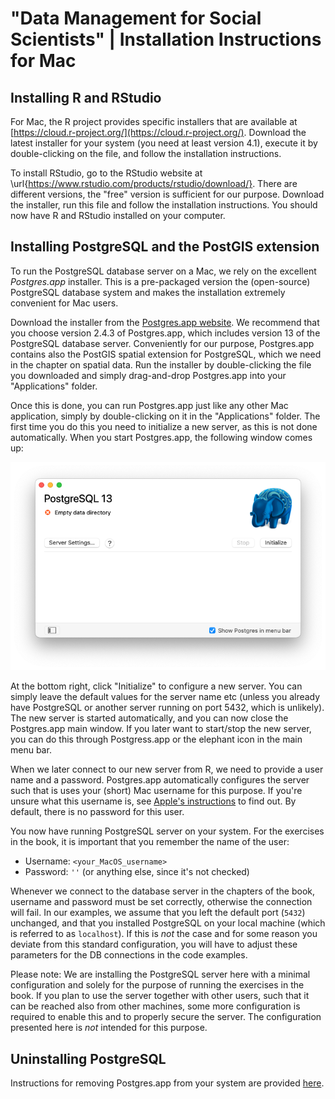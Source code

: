 # "Data Management for Social Scientists" | Installation Instructions for Mac

## Installing R and RStudio

For Mac, the R project provides specific installers that are available at [https://cloud.r-project.org/](https://cloud.r-project.org/). Download the latest installer for your system (you need at least version 4.1), execute it by double-clicking on the file, and follow the installation instructions. 

To install RStudio, go to the RStudio website at \url{https://www.rstudio.com/products/rstudio/download/}. There are different versions, the "free" version is sufficient for our purpose. Download the installer, run this file and follow the installation instructions. You should now have R and RStudio installed on your computer. 

## Installing PostgreSQL and the PostGIS extension

To run the PostgreSQL database server on a Mac, we rely on the excellent *Postgres.app* installer. This is a pre-packaged version the (open-source) PostgreSQL database system and makes the installation extremely convenient for Mac users. 

Download the installer from the [Postgres.app website](https://postgresapp.com/downloads.html). We recommend that you choose version 2.4.3 of Postgres.app, which includes version 13 of the PostgreSQL database server. Conveniently for our purpose, Postgres.app contains also the PostGIS spatial extension for PostgreSQL, which we need in the chapter on spatial data. Run the installer by double-clicking the file you downloaded and simply drag-and-drop Postgres.app into your "Applications" folder.

Once this is done, you can run Postgres.app just like any other Mac application, simply by double-clicking on it in the "Applications" folder. The first time you do this you need to initialize a new server, as this is not done automatically. When you start Postgres.app, the following window comes up:

![](mac-postgres1.png)

At the bottom right, click "Initialize" to configure a new server. You can simply leave the default values for the server name etc (unless you already have PostgreSQL or another server running on port 5432, which is unlikely). The new server is started automatically, and you can now close the Postgres.app main window. If you later want to start/stop the new server, you can do this through Postgress.app or the elephant icon in the main menu bar.

When we later connect to our new server from R, we need to provide a user name and a password. Postgres.app automatically configures the server such that is uses your (short) Mac username for this purpose. If you're unsure what this username is, see [Apple's instructions](https://support.apple.com/en-ae/guide/mac-help/mh35548/11.0/mac/11.0) to find out. By default, there is no password for this user. 

You now have running PostgreSQL server on your system. For the exercises in the book, it is important that you remember the name of the user:

* Username: `<your_MacOS_username>`
* Password: `''` (or anything else, since it's not checked)

Whenever we connect to the database server in the chapters of the book, username and password must be set correctly, otherwise the connection will fail. In our examples, we assume that you left the default port (`5432`) unchanged, and that you installed PostgreSQL on your local machine (which is referred to as `localhost`). If this is *not* the case and for some reason you deviate from this standard configuration, you will have to adjust these parameters for the DB connections in the code examples.

Please note: We are installing the PostgreSQL server here with a minimal configuration and solely for the purpose of running the exercises in the book. If you plan to use the server together with other users, such that it can be reached also from other machines, some more configuration is required to enable this and to properly secure the server. The configuration presented here is *not* intended for this purpose. 

## Uninstalling PostgreSQL

Instructions for removing Postgres.app from your system are provided [here](https://postgresapp.com/documentation/install.html). 
